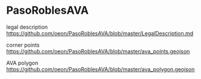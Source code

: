 PasoRoblesAVA
=============
legal description https://github.com/oeon/PasoRoblesAVA/blob/master/LegalDescription.md

corner points https://github.com/oeon/PasoRoblesAVA/blob/master/ava_points.geojson

AVA polygon https://github.com/oeon/PasoRoblesAVA/blob/master/ava_polygon.geojson

